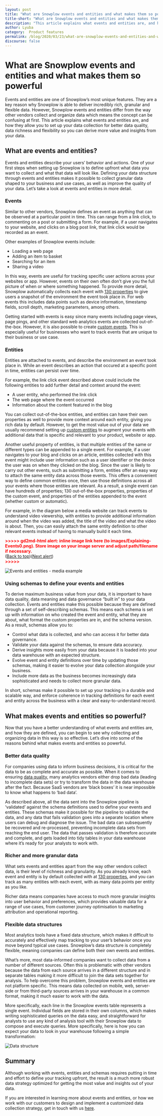 ```yaml
---
layout: post
title: "What are Snowplow events and entities and what makes them so powerful"
title-short: "What are Snowplow events and entities and what makes them so powerful"
description: "This article explains what events and entities are, and how they allow you to set up your data collection for better data quality, data richness and flexibility so you can derive more value and insights from your data"
author: Lyuba
category:  Product features
permalink: /blog/2020/03/23/what-are-snowplow-events-and-entities-and-what-makes-them-so-powerful/
discourse: false
---
```


# What are Snowplow events and entities and what makes them so powerful

Events and entities are one of Snowplow’s most unique features. They are a key reason why Snowplow is able to deliver incredibly rich, granular and flexible data. However, Snowplow events and entities differ from the way other vendors collect and organize data which means the concept can be confusing at first. This article explains what events and entities are, and how they allow you to set up your data collection for better data quality, data richness and flexibility so you can derive more value and insights from your data.


## What are events and entities?

Events and entities describe your users’ behavior and actions. One of your first steps when setting up Snowplow is to define upfront what data you want to collect and what that data will look like. Defining your data structure through events and entities makes it possible to collect granular data shaped to your business and use cases, as well as improve the quality of your data. Let’s take a look at events and entities in more detail.


### Events

Similar to other vendors, Snowplow defines an event as anything that can be observed at a particular point in time. This can range from a link click, to commenting on a post or submitting a form. For example, if a user navigates to your website, and clicks on a blog post link, that link click would be recorded as an event.

Other examples of Snowplow events include:

*   Loading a web page
*   Adding an item to basket
*   Searching for an item
*   Sharing a video

In this way, events are useful for tracking specific user actions across your websites or app. However, events on their own often don’t give you the full picture of when or where something happened. To provide more detail, Snowplow automatically collects each event with [130 properties](https://github.com/snowplow/snowplow/wiki/canonical-event-model) to give users a snapshot of the environment the event took place in. For web events this includes data points such as device information, timestamp fields, scroll depth, marketing parameters, among others.

Getting started with events is easy since many events including page views, page pings, and other standard web analytics events are collected out-of-the-box. However, it is also possible to create [custom events](https://docs.snowplowanalytics.com/docs/understanding-tracking-design/out-of-the-box-vs-custom-events-and-entities/). This is especially useful for businesses who want to track events that are unique to their business or use case.


### Entities

Entities are attached to events, and describe the environment an event took place in. While an event describes an action that occured at a specific point in time, entities can persist over time.

For example, the link click event described above could include the following entities to add further detail and context around the event:

*   A user entity, who performed the link click
*   The web page where the event occurred
*   Information about the content featured in the blog

You can collect out-of-the-box entities, and entities can have their own properties as well to provide more context around each entity, giving you rich data by default. However, to get the most value out of your data we usually recommend setting up [custom entities](https://docs.snowplowanalytics.com/docs/understanding-tracking-design/predefined-vs-custom-entities/) to augment your events with additional data that is specific and relevant to your product, website or app.

Another useful property of entities, is that multiple entities of the same or different types can be appended to a single event. For example, if a user navigates to your blog and clicks on an article, entities collected with this event might include user information such as a user identifier or the device the user was on when they clicked on the blog. Since the user is likely to carry out other events, such as submitting a form, entities offer an easy way to attach the same entity data across those events. This offers a convenient way to define common entities once, then use those definitions across all your events where those entities are relevant. As a result, a single event can have hundreds of properties; 130 out-of-the-box properties, properties of the custom event, and properties of the entities appended to the event (whether custom or automatic).

For example, in the diagram below a media website can track events to understand video viewership, with entities to provide additional information around when the video was added, the title of the video and what the video is about. Then, you can easily attach the same entity definition to other relevant events instead of having to manually build it each time.

<p id="gdcalert1" ><span style="color: red; font-weight: bold">>>>>>  gd2md-html alert: inline image link here (to images/Explaining-Events0.png). Store image on your image server and adjust path/filename if necessary. </span><br>(<a href="#">Back to top</a>)(<a href="#gdcalert2">Next alert</a>)<br><span style="color: red; font-weight: bold">>>>>> </span></p>


![Events and entities - media example](/assets/img/blog/2020/03/events-entities-media.png)


### Using schemas to define your events and entities

To derive maximum business value from your data, it is important to have data quality, data meaning and data governance “built in” to your data collection. Events and entities make this possible because they are defined through a set of self-describing schemas. This means each schema is set up with information on who created the event and entity, what they are about, what format the custom properties are in, and the schema version. As a result, schemas allow you to:

*   Control what data is collected, and who can access it for better data governance.
*   Validate your data against the schemas, to ensure data accuracy.
*   Derive insights more easily from your data because it is loaded into your data warehouse with an expected structure.
*   Evolve event and entity definitions over time by updating those schemas, making it easier to evolve your data collection alongside your business.
*   Include more data as the business becomes increasingly data sophisticated and needs to collect more granular data.

In short, schemas make it possible to set up your tracking in a durable and scalable way, and enforce coherence in tracking definitions for each event and entity across the business with a clear and easy-to-understand record.


## What makes events and entities so powerful?

Now that you have a better understanding of what events and entities are, and how they are defined, you can begin to see why collecting and organizing data in this way is so effective. Let’s dive into some of the reasons behind what makes events and entities so powerful.


### Better data quality

For companies using data to inform business decisions, it is critical for the data to be as complete and accurate as possible. When it comes to ensuring [data quality](https://snowplowanalytics.com/blog/2020/02/12/what-is-data-quality-and-why-is-it-important/), many analytics vendors either drop bad data (leading to incomplete data sets) or try to transform the data in the data warehouse after the fact. Because SaaS vendors are ‘black boxes’ it is near impossible to know what happens to ‘bad data’.

As described above, all the data sent into the Snowplow pipeline is ‘validated’ against the schema definitions used to define your events and entities. These schemas make it possible for the pipeline to validate the data, and any data that fails validation goes into a separate location where users can debug and diagnose the issue. The bad data can subsequently be recovered and re-processed, preventing incomplete data sets from reaching the end user. The data that passes validation is therefore accurate and complete, and gets loaded into tidy tables in your data warehouse where it’s ready for your analysts to work with.


### Richer and more granular data

What sets events and entities apart from the way other vendors collect data, is their level of richness and granularity. As you already know, each event and entity is by default collected with at [130 properties](https://github.com/snowplow/snowplow/wiki/canonical-event-model#common), and you can track as many entities with each event, with as many data points per entity as you like.

Richer data means companies have access to much more granular insights into user behavior and preferences, which provides valuable data for a range of use cases, from customer journey optimisation to marketing attribution and operational reporting.


### Flexible data structures

Most analytics tools have a fixed data structure, which makes it difficult to accurately and effectively map tracking to your user’s behavior once you move beyond typical use cases. Snowplow’s data structure is completely flexible, meaning companies can define both their own events and entities.

What’s more, most data-informed companies want to collect data from a number of different sources. Often this is problematic with other vendors because the data from each source arrives in a different structure and in separate tables making it more difficult to join the data sets together for analysis. To help overcome this problem, Snowplow events and entities are not platform specific. This means data collected on mobile, web, server-side or from third-party sources arrives in your warehouse in a common format, making it much easier to work with the data.

More specifically, each line in the Snowplow events table represents a single event. Individual fields are stored in their own columns, which makes writing sophisticated queries on the data easy, and straightforward for analysts to use any kind of analysis tool with their Snowplow data to compose and execute queries. More specifically, here is how you can expect your data to look in your warehouse following a simple transformation:

![Data structure](/assets/img/blog/2020/03/events-entities-data-structure.png)

## Summary

Although working with events, entities and schemas requires putting in time and effort to define your tracking upfront, the result is a much more robust data strategy optimized for getting the most value and insights out of your data.

If you are interested in learning more about events and entities, or how we work with our customers to design and implement a customized data collection strategy, get in touch with us [here](https://snowplowanalytics.com/get-started/).
